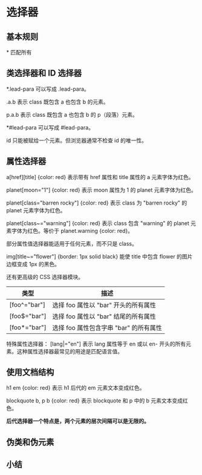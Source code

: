 # 选择器

## 基本规则

\* 匹配所有

## 类选择器和 ID 选择器

*.lead-para 可以写成 .lead-para。

.a.b 表示 class 既包含 a 也包含 b 的元素。

p.a.b 表示 class 既包含 a 也包含 b 的 p（段落）元素。

*#lead-para 可以写成 #lead-para。

id 只能被赋给一个元素。但浏览器通常不检查 id 的唯一性。

## 属性选择器

a[href][title] {color: red} 表示带有 href 属性和 title 属性的 a 元素字体为红色。

planet[moon="1"] {color: red} 表示 moon 属性为 1 的 planet 元素字体为红色。

planet[class="barren rocky"] {color: red} 表示 class 为 "barren rocky" 的 planet 元素字体为红色。

planet[class~="warning"] {color: red} 表示 class 包含 "warning" 的 planet 元素字体为红色。等价于 planet.warning {color: red}。

部分属性值选择器能适用于任何元素，而不只是 class。

img[title~="flower"] {border: 1px solid black} 能使 title 中包含 flower 的图片边框变成 1px 的黑色。

还有更高级的 CSS 选择器模块。

|类型|描述|
|----------|----------|
|[foo^="bar"]|选择 foo 属性以 "bar" 开头的所有属性|
|[foo$="bar"]|选择 foo 属性以 "bar" 结尾的所有属性|
|[foo*="bar"]|选择 foo 属性包含字串 "bar" 的所有属性|

特殊属性选择器：
[lang|="en"] 表示 lang 属性等于 en 或以 en- 开头的所有元素。这种属性选择器最常见的用途是匹配语言值。

## 使用文档结构

h1 em {color: red} 表示 h1 后代的 em 元素文本变成红色。

blockquote b, p b {color: red} 表示 blockquote 和 p 中的 b 元素文本变成红色。

**后代选择器一个特点是，两个元素的层次间隔可以是无限的。**



## 伪类和伪元素

## 小结
